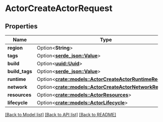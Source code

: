# ActorCreateActorRequest

## Properties

Name | Type | Description | Notes
------------ | ------------- | ------------- | -------------
**region** | Option<**String**> |  | [optional]
**tags** | Option<[**serde_json::Value**](.md)> |  | 
**build** | Option<[**uuid::Uuid**](uuid::Uuid.md)> |  | [optional]
**build_tags** | Option<[**serde_json::Value**](.md)> |  | [optional]
**runtime** | Option<[**crate::models::ActorCreateActorRuntimeRequest**](ActorCreateActorRuntimeRequest.md)> |  | [optional]
**network** | Option<[**crate::models::ActorCreateActorNetworkRequest**](ActorCreateActorNetworkRequest.md)> |  | [optional]
**resources** | Option<[**crate::models::ActorResources**](ActorResources.md)> |  | [optional]
**lifecycle** | Option<[**crate::models::ActorLifecycle**](ActorLifecycle.md)> |  | [optional]

[[Back to Model list]](../README.md#documentation-for-models) [[Back to API list]](../README.md#documentation-for-api-endpoints) [[Back to README]](../README.md)


